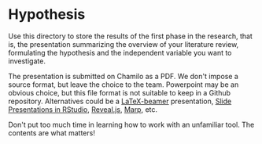 # Hypothesis

Use this directory to store the results of the first phase in the research, that is, the presentation summarizing the overview of your literature review, formulating the hypothesis and the independent variable you want to investigate.

The presentation is submitted on Chamilo as a PDF. We don't impose a source format, but leave the choice to the team. Powerpoint may be an obvious choice, but this file format is not suitable to keep in a Github repository. Alternatives could be a [LaTeX-beamer](https://en.wikibooks.org/wiki/LaTeX/Presentations) presentation, [Slide Presentations in RStudio](https://rmarkdown.rstudio.com/lesson-11.html), [Reveal.js](https://revealjs.com/#/), [Marp](https://marp.app/), etc.

Don't put too much time in learning how to work with an unfamiliar tool. The contents are what matters!

